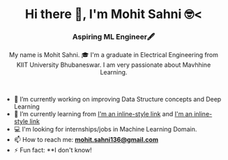 <h1 align="center">Hi there 👋, I'm Mohit Sahni 🤓<</h1>
<h3 align="center">Aspiring ML Engineer🖋</h3>

<p align="center">My name is Mohit Sahni. 🎓 I'm a graduate in Electrical Engineering from KIIT University Bhubaneswar. I am very passionate about Mavhhine Learning. </p>

<br>

- 🔭 I’m currently working on improving Data Structure concepts and Deep Learning
- 🌱 I’m currently learning from [I'm an inline-style link](https://ineuron.ai/) and [I'm an inline-style link](https://www.youtube.com/)
- 💻 I'm looking for internships/jobs in Machine Learning Domain.
- 📫 How to reach me: **mohit.sahni136@gmail.com**
- ⚡ Fun fact: **I don't know!

